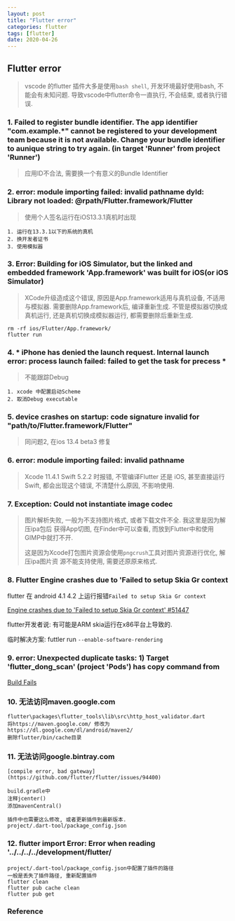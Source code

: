 ```yaml
---
layout: post
title: "Flutter error"
categories: flutter
tags: [flutter]
date: 2020-04-26
---
```


## Flutter error

> vscode 的flutter 插件大多是使用`bash shell`, 开发环境最好使用bash, 不能会有未知问题.
> 导致vscode中flutter命令一直执行, 不会结束, 或者执行错误.

### 1. Failed to register bundle identifier. The app identifier "com.example.\*" cannot be registered to your development team because it is not available. Change your bundle identifier to aunique string to try again. (in target 'Runner' from project 'Runner')

> 应用ID不合法, 需要换一个有意义的Bundle Identifier
### 2. error: module importing failed: invalid pathname dyld: Library not loaded: @rpath/Flutter.framework/Flutter
> 使用个人签名运行在iOS13.3.1真机时出现

    1. 运行在13.3.1以下的系统的真机
    2. 换开发者证书
    3. 使用模拟器

### 3. Error: Building for iOS Simulator, but the linked and embedded framework 'App.framework' was built for iOS(or iOS Simulator)

> XCode升级造成这个错误, 原因是App.framework适用与真机设备, 不适用与模拟器.
> 需要删除App.framework后, 编译重新生成.
> 不管是模拟器切换成真机运行, 还是真机切换成模拟器运行, 都需要删除后重新生成.

    rm -rf ios/Flutter/App.framework/
    flutter run

### 4. \* iPhone has denied the launch request. Internal launch error: process launch failed: failed to get the task for precess \*

> 不能跟踪Debug

    1. xcode 中配置启动Scheme
    2. 取消Debug executable

### 5. device crashes on startup: code signature invalid for "path/to/Flutter.framework/Flutter"

> 同问题2, 在ios 13.4 beta3 修复

### 6. error: module importing failed: invalid pathname

> Xcode 11.4.1 Swift 5.2.2 时报错, 不管编译Flutter 还是 iOS, 甚至直接运行Swift, 
> 都会出现这个错误, 不清楚什么原因, 不影响使用.

### 7. Exception: Could not instantiate image codec

> 图片解析失败, 一般为不支持图片格式, 或者下载文件不全. 我这里是因为解压ipa包后
> 获得App切图, 在Finder中可以查看, 而放到Flutter中和使用GIMP中就打不开.
>
> 这是因为Xcode打包图片资源会使用`pngcrush`工具对图片资源进行优化, 解压ipa图片资
> 源不能支持使用, 需要还原原来格式.

### 8. Flutter Engine crashes due to 'Failed to setup Skia Gr context

flutter 在 android 4.1 4.2 上运行报错`Failed to setup Skia Gr context`

[Engine crashes due to 'Failed to setup Skia Gr context' #51447](https://github.com/flutter/flutter/issues/51447)

flutter开发者说: 有可能是ARM skia运行在x86平台上导致的.

临时解决方案: futtler run `--enable-software-rendering`

### 9. error: Unexpected duplicate tasks: 1) Target 'flutter_dong_scan' (project 'Pods') has copy command from

[Build Fails](https://github.com/AmolGangadhare/flutter_barcode_scanner/issues/37)  

### 10. 无法访问maven.google.com

	flutter\packages\flutter_tools\lib\src\http_host_validator.dart
	将https://maven.google.com/ 修改为https://dl.google.com/dl/android/maven2/
	删除flutter/bin/cache目录

### 11. 无法访问google.bintray.com

    [compile error, bad gateway](https://github.com/flutter/flutter/issues/94400)  

    build.gradle中
    注释jcenter()
    添加mavenCentral()

    插件中也需要这么修改, 或者更新插件到最新版本.
    project/.dart-tool/package_config.json 

### 12. flutter import Error: Error when reading '../../../../development/flutter/

    project/.dart-tool/package_config.json中配置了插件的路径
    一般是丢失了插件路径, 重新配置插件
    flutter clean
    flutter pub cache clean
    flutter pub get

    

### Reference
